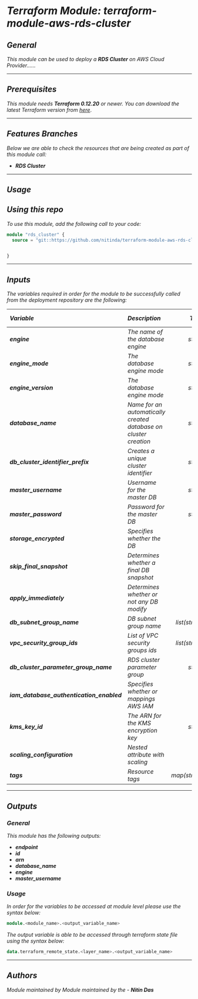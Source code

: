 # _Terraform Module: terraform-module-aws-rds-cluster_


## _General_

_This module can be used to deploy a_ _**RDS Cluster** on AWS Cloud Provider......_


---

## _Prerequisites_

_This module needs **Terraform 0.12.20** or newer._
_You can download the latest Terraform version from_ [_here_](https://www.terraform.io/downloads.html).



---

## _Features Branches_

_Below we are able to check the resources that are being created as part of this module call:_

- _**RDS Cluster**_


---

## _Usage_

## _Using this repo_

_To use this module, add the following call to your code:_

```tf
module "rds_cluster" {
  source = "git::https://github.com/nitinda/terraform-module-aws-rds-cluster.git?ref=terraform-12/master"


}
```


---

## _Inputs_

_The variables required in order for the module to be successfully called from the deployment repository are the following:_

|**_Variable_** | **_Description_** | **_Type_** | **_Argument Status_** |
|:----|:----|-----:|:---:|
| **_engine_** | _The name of the database engine_ | _string_ | **_Required_** |
| **_engine\_mode_** | _The database engine mode_ | _string_ | **_Required_** |
| **_engine\_version_** | _The database engine mode_ | _string_ | **_Required_** |
| **_database\_name_** | _Name for an automatically created database on cluster creation_ | _string_ | **_Required_** |
| **_db\_cluster\_identifier\_prefix_** | _Creates a unique cluster identifier_ | _string_ | **_Required_** |
| **_master\_username_** | _Username for the master DB_ | _string_ | **_Required_** |
| **_master\_password_** | _Password for the master DB_ | _string_ | **_Required_** |
| **_storage\_encrypted_** | _Specifies whether the DB_ | _bool_ | **_Optional (Default false)_** |
| **_skip\_final\_snapshot_** | _Determines whether a final DB snapshot_ | _bool_ | **_Optional (Default false)_** |
| **_apply\_immediately_** | _Determines whether or not any DB modify_ | _bool_ | **_Optional (Default false)_** |
| **_db\_subnet\_group\_name_** | _DB subnet group name_ | _list(string)_ | **_Required_** |
| **_vpc\_security\_group\_ids_** | _List of VPC security groups ids_ | _list(string)_ | **_Required_** |
| **_db\_cluster\_parameter\_group\_name_** | _RDS cluster parameter group_ | _string_ | **_Required_** |
| **_iam\_database\_authentication\_enabled_** | _Specifies whether or mappings AWS IAM_ | _bool_ | **_Required_** |
| **_kms\_key\_id_** | _The ARN for the KMS encryption key_ | _string_ | **_Optional (Default null)_** |
| **_scaling\_configuration_** | _Nested attribute with scaling_ | _any_ | **_Optional (Default [])_** |
| **_tags_** | _Resource tags_ | _map(string)_ | **_Required_** |


---


## _Outputs_

### _General_

_This module has the following outputs:_

* **_endpoint_**
* **_id_**
* **_arn_**
* **_database\_name_**
* **_engine_**
* **_master\_username_**


### _Usage_

_In order for the variables to be accessed at module level please use the syntax below:_

```tf
module.<module_name>.<output_variable_name>
```


_The output variable is able to be accessed through terraform state file using the syntax below:_

```tf
data.terraform_remote_state.<layer_name>.<output_variable_name>
```

---



## _Authors_

_Module maintained by Module maintained by the -_ **_Nitin Das_**